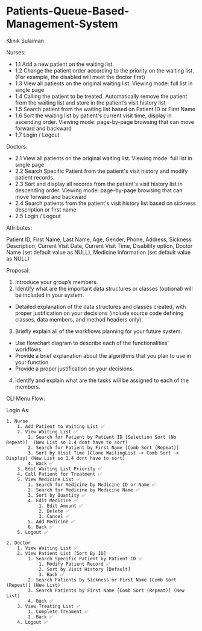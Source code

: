# Patients-Queue-Based-Management-System

Klinik Sulaiman

Nurses:
  - 1.1 Add a new patient on the waiting list.
  - 1.2 Change the patient order according to the priority on the waiting list. (For example, the disabled will meet the doctor first)
  - 1.3 View all patients on the original waiting list. Viewing mode: full list in single page
  - 1.4 Calling the patient to be treated. Automatically remove the patient from the waiting list and store in the patient’s visit history list
  - 1.5 Search patient from the waiting list based on Patient ID or First Name
  - 1.6 Sort the waiting list by patient's current visit time, display in ascending order. Viewing mode: page-by-page browsing that can move forward and backward
  - 1.7 Login / Logout

Doctors:
  - 2.1 View all patients on the original waiting list. Viewing mode: full list in single page
  - 2.2 Search Specific Patient from the patient's visit history and modify patient records.
  - 2.3 Sort and display all records from the patient's visit history list in descending order. Viewing mode: page-by-page browsing that can move forward and backward
  - 2.4 Search patients from the patient's visit history list based on sickness description or first name
  - 2.5 Login / Logout

Attributes:

Patient ID, First Name, Last Name, Age, Gender, Phone, Address, Sickness Description, Current Visit Date, Current Visit Time, Disability option, Doctor Name (set default value as NULL), Medicine Information (set default value as NULL)

Proposal:

  1. Introduce your group’s members.
  2. Identify what are the important data structures or classes (optional) will be included in your system.
  - Detailed explanation of the data structures and classes created, with proper justification on your decisions (include source code defining classes, data members, and method headers only).
  3. Briefly explain all of the workflows planning for your future system.
  - Use flowchart diagram to describe each of the functionalities’ workflows.
  - Provide a brief explanation about the algorithms that you plan to use in your function
  - Provide a proper justification on your decisions.
  4. Identify and explain what are the tasks will be assigned to each of the members.

CLI Menu Flow:

Login As:

	1. Nurse
		1. Add Patient to Waiting List ✅
		2. View Waiting List ✅
			1. Search for Patient by Patient ID [Selection Sort (No Repeat)]  (New List so 1.4 dont have to sort)
			2. Search for Patient by First Name [Comb Sort (Repeat)]
			3. Sort by Visit Time [Clone WaitingList -> Comb Sort -> Display] (New List so 1.4 dont have to sort)
			4. Back ✅
		3. Edit Waiting List Priority ✅
		4. Call Patient for Treatment ✅
		5. View Medicine List ✅
			1. Search for Medicine by Medicine ID or Name ✅
			2. Search for Medicine by Medicine Name ✅
			3. Sort by Quantity ✅
			4. Edit Medicine ✅
				1. Edit Amount ✅
				2. Delete ✅
				3. Cancel ✅
			5. Add Medicine ✅
			6. Back ✅
		5. Logout ✅

	2. Doctor
		1. View Waiting List ✅
		2. View Patient List [Sort By ID]
			1. Search Specific Patient by Patient ID ✅
				1. Modify Patient Record ✅
				2. Sort by Visit History [Default]
				3. Back ✅
			2. Search Patients by Sickness or First Name [Comb Sort (Repeat)] (New List)
			3. Search Patients by First Name [Comb Sort (Repeat)] (New List)
			4. Back ✅
		3. View Treating List ✅
			1. Complete Treament ✅
			2. Back ✅
		4. Logout ✅
